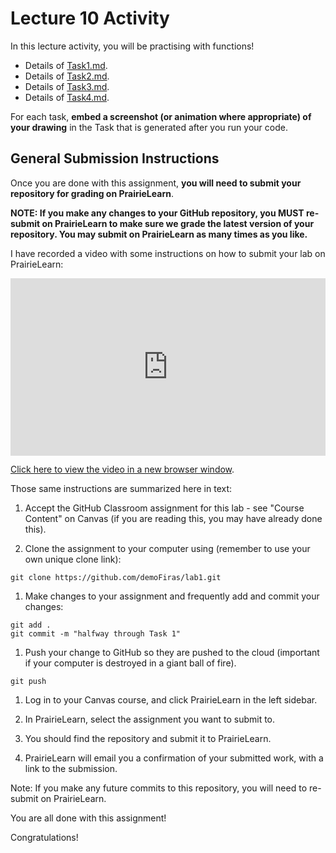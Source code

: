# Lecture 10 Activity

In this lecture activity, you will be practising with functions!

- Details of [Task1.md](Task1.md).
- Details of [Task2.md](Task2.md).
- Details of [Task3.md](Task3.md).
- Details of [Task4.md](Task4.md).

For each task, **embed a screenshot (or animation where appropriate) of your drawing** in the Task that is generated after you run your code.

## General Submission Instructions

Once you are done with this assignment, **you will need to submit your repository for grading on PrairieLearn**.

**NOTE: If you make any changes to your GitHub repository, you MUST re-submit on PrairieLearn to make sure we grade the latest version of your repository. You may submit on PrairieLearn as many times as you like.**

I have recorded a video with some instructions on how to submit your lab on PrairieLearn:

<div style="padding:56.25% 0 0 0;position:relative;"><iframe src="https://player.vimeo.com/video/570761775?badge=0&amp;autopause=0&amp;player_id=0&amp;app_id=58479" frameborder="0" allow="autoplay; fullscreen; picture-in-picture" allowfullscreen style="position:absolute;top:0;left:0;width:100%;height:100%;" title="Submitting your GitHub Classroom assignment via PrairieLearn"></iframe></div><script src="https://player.vimeo.com/api/player.js"></script>

[Click here to view the video in a new browser window](https://vimeo.com/570761775).

Those same instructions are summarized here in text:

1. Accept the GitHub Classroom assignment for this lab - see "Course Content" on Canvas (if you are reading this, you may have already done this).

1. Clone the assignment to your computer using (remember to use your own unique clone link):

```
git clone https://github.com/demoFiras/lab1.git
```

1. Make changes to your assignment and frequently add and commit your changes:

```
git add .
git commit -m "halfway through Task 1"
```

1. Push your change to GitHub so they are pushed to the cloud (important if your computer is destroyed in a giant ball of fire).

```
git push
```

1. Log in to your Canvas course, and click PrairieLearn in the left sidebar.

1. In PrairieLearn, select the assignment you want to submit to.

1. You should find the repository and submit it to PrairieLearn.

1. PrairieLearn will email you a confirmation of your submitted work, with a link to the submission.

Note: If you make any future commits to this repository, you will need to re-submit on PrairieLearn.

You are all done with this assignment!

Congratulations!